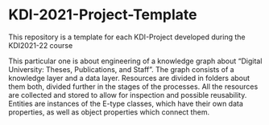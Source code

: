 # KDI-2021-Project-Template
This repository is a template for each KDI-Project developed during the KDI2021-22 course

This particular one is about engineering of a knowledge graph about “Digital University: Theses, Publications, and Staff”. The graph consists of a knowledge layer and a data layer. Resources are divided in folders about them both, divided further in the stages of the processes. All the resources are collected and stored to allow for inspection and possible reusability. 
Entities are instances of the E-type classes, which have their own data properties, as well as object properties which connect them.
